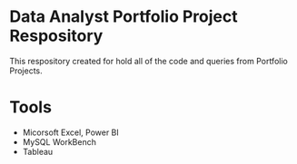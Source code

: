 # Data Analyst Portfolio Project Respository

This respository created for hold all of the code and queries from Portfolio Projects.

# Tools

- Micorsoft Excel, Power BI
- MySQL WorkBench
- Tableau


